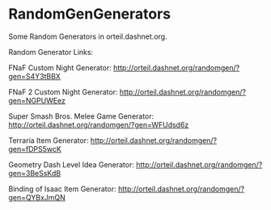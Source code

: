 # RandomGenGenerators
Some Random Generators in orteil.dashnet.org.

Random Generator Links:

FNaF Custom Night Generator:
http://orteil.dashnet.org/randomgen/?gen=S4Y3tBBX

FNaF 2 Custom Night Generator:
http://orteil.dashnet.org/randomgen/?gen=NGPUWEez

Super Smash Bros. Melee Game Generator:
http://orteil.dashnet.org/randomgen/?gen=WFUdsd6z

Terraria Item Generator:
http://orteil.dashnet.org/randomgen/?gen=fDPS5wcK

Geometry Dash Level Idea Generator:
http://orteil.dashnet.org/randomgen/?gen=3BeSsKdB

Binding of Isaac Item Generator:
http://orteil.dashnet.org/randomgen/?gen=QYBxJmQN
